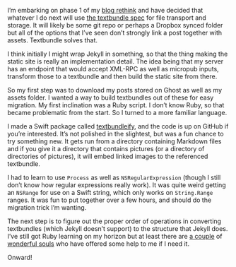 I’m embarking on phase 1 of my [blog rethink](https://jsorge.net/2018/04/15/reconsidering-my-blogging-setup/) and have decided that whatever I do next will use [the textbundle spec](http://textbundle.org/spec/) for file transport and storage. It will likely be some git repo or perhaps a Dropbox synced folder but all of the options that I’ve seen don’t strongly link a post together with assets. Textbundle solves that.

I think initially I might wrap Jekyll in something, so that the thing making the static site is really an implementation detail. The idea being that my server has an endpoint that would accept XML-RPC as well as micropub inputs, transform those to a textbundle and then build the static site from there.

So my first step was to download my posts stored on Ghost as well as my assets folder. I wanted a way to build textbundles out of these for easy migration. My first inclination was a Ruby script. I don’t know Ruby, so that became problematic from the start. So I turned to a more familiar language.

I made a Swift package called [textbundleify](https://github.com/jsorge/textbundleify), and the code is up on GitHub if you’re interested. It’s not polished in the slightest, but was a fun chance to try something new. It gets run from a directory containing Markdown files and if you give it a directory that contains pictures (or a directory of directories of pictures), it will embed linked images to the referenced textbundle.

I had to learn to use `Process` as well as `NSRegularExpression` (though I still don’t know how regular expressions really work). It was quite weird getting an `NSRange` for use on a Swift string, which only works on `String.Range` ranges. It was fun to put together over a few hours, and should do the migration trick I’m wanting.

The next step is to figure out the proper order of operations in converting textbundles (which Jekyll doesn’t support) to the structure that Jekyll does. I’ve still got Ruby learning on my horizon but at least there are [a couple](https://twitter.com/timothyekl/status/991913298747572224) of [wonderful souls](https://twitter.com/soffes/status/992078081857761282) who have offered some help to me if I need it.

Onward!
